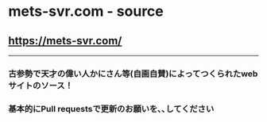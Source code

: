 # mets-svr.com - source
## https://mets-svr.com/
---
### 古参勢で天才の偉い人かにさん等(自画自賛)によってつくられたwebサイトのソース！
### 基本的にPull requestsで更新のお願いを､､してください
